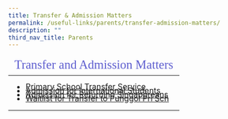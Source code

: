 ```yaml
---
title: Transfer & Admission Matters
permalink: /useful-links/parents/transfer-admission-matters/
description: ""
third_nav_title: Parents
---
```

<table>
<thead>
	<tr ><td colspan=2 style="font-family:impact; font-size:25px; color:rgb(94,94,207)">Transfer and Admission Matters</td></tr>
	</thead>
	<tbody>
		<tr>
			<td style="border: solid 0px black"><ul>
				<li style="line-height:0.5"><a href="https://www.moe.gov.sg/primary/transfers" target="_blank">Primary School Transfer Service</a></li>
		<li style="line-height:0.5"><a href="https://www.moe.gov.sg/international-students" target="_blank">Admission for International Students</a></li>
		<li style="line-height:0.5"><a href="https://www.moe.gov.sg/returning-singaporeans" target="_blank">Admission for Returning Singaporeans</a></li>		
					<li style="line-height:0.5"><a href="https://form.gov.sg/5eec65a8296d630011a351b2" target="_blank">Waitlist for Transfer to Punggol Pri Sch</a></li></ul></td>		
					</tr>	
	</tbody>
	</table>